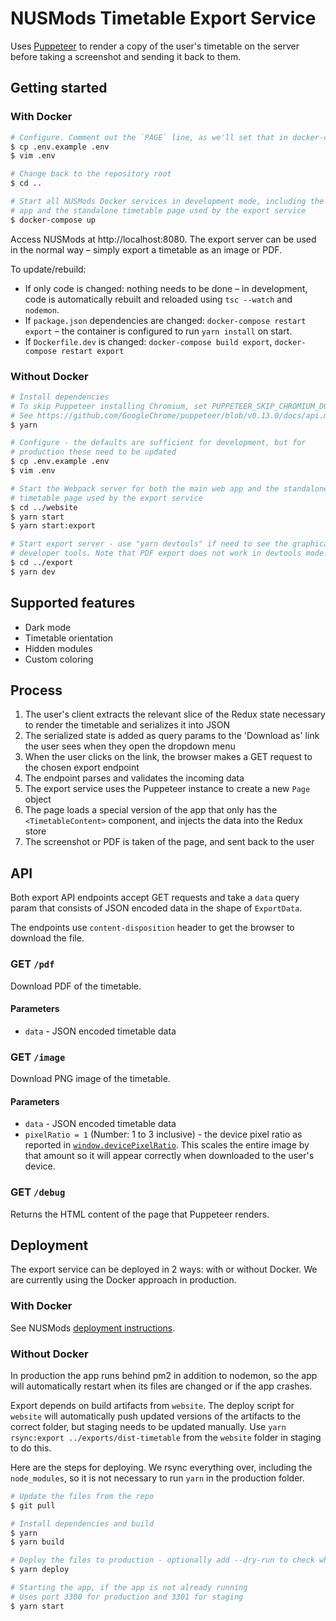 # NUSMods Timetable Export Service

Uses [Puppeteer][puppeteer] to render a copy of the user's timetable on the server before taking a screenshot and sending it back to them.

## Getting started

### With Docker

```bash
# Configure. Comment out the `PAGE` line, as we'll set that in docker-compose.yml
$ cp .env.example .env
$ vim .env

# Change back to the repository root
$ cd ..

# Start all NUSMods Docker services in development mode, including the main web
# app and the standalone timetable page used by the export service
$ docker-compose up
```

Access NUSMods at http://localhost:8080. The export server can be used in the normal way – simply export a timetable as an image or PDF.

To update/rebuild:

- If only code is changed: nothing needs to be done – in development, code is automatically rebuilt and reloaded using `tsc --watch` and `nodemon`.
- If `package.json` dependencies are changed: `docker-compose restart export` – the container is configured to run `yarn install` on start.
- If `Dockerfile.dev` is changed: `docker-compose build export`, `docker-compose restart export`

### Without Docker

```bash
# Install dependencies
# To skip Puppeteer installing Chromium, set PUPPETEER_SKIP_CHROMIUM_DOWNLOAD=1
# See https://github.com/GoogleChrome/puppeteer/blob/v0.13.0/docs/api.md#environment-variables
$ yarn

# Configure - the defaults are sufficient for development, but for
# production these need to be updated
$ cp .env.example .env
$ vim .env

# Start the Webpack server for both the main web app and the standalone
# timetable page used by the export service
$ cd ../website
$ yarn start
$ yarn start:export

# Start export server - use "yarn devtools" if need to see the graphical browser with
# developer tools. Note that PDF export does not work in devtools mode.
$ cd ../export
$ yarn dev
```

## Supported features

- Dark mode
- Timetable orientation
- Hidden modules
- Custom coloring

## Process

1. The user's client extracts the relevant slice of the Redux state necessary to render the timetable and serializes it into JSON
1. The serialized state is added as query params to the 'Download as' link the user sees when they open the dropdown menu
1. When the user clicks on the link, the browser makes a GET request to the chosen export endpoint
1. The endpoint parses and validates the incoming data
1. The export service uses the Puppeteer instance to create a new `Page` object
1. The page loads a special version of the app that only has the `<TimetableContent>` component, and injects the data into the Redux store
1. The screenshot or PDF is taken of the page, and sent back to the user

## API

Both export API endpoints accept GET requests and take a `data` query param that consists of JSON encoded data in the shape of `ExportData`.

The endpoints use `content-disposition` header to get the browser to download the file.

### GET `/pdf`

Download PDF of the timetable.

#### Parameters

- `data` - JSON encoded timetable data

### GET `/image`

Download PNG image of the timetable.

#### Parameters

- `data` - JSON encoded timetable data
- `pixelRatio = 1` (Number: 1 to 3 inclusive) - the device pixel ratio as reported in [`window.devicePixelRatio`](https://developer.mozilla.org/en-US/docs/Web/API/Window/devicePixelRatio). This scales the entire image by that amount so it will appear correctly when downloaded to the user's device.

### GET `/debug`

Returns the HTML content of the page that Puppeteer renders.

## Deployment

The export service can be deployed in 2 ways: with or without Docker. We are currently using the Docker approach in production.

### With Docker

See NUSMods [deployment instructions](../DEPLOYMENT.md).

### Without Docker

In production the app runs behind pm2 in addition to nodemon, so the app will automatically restart when its files are changed or if the app crashes.

Export depends on build artifacts from `website`. The deploy script for `website` will automatically push updated versions of the artifacts to the correct folder, but staging needs to be updated manually. Use `yarn rsync:export ../exports/dist-timetable` from the `website` folder in staging to do this.

Here are the steps for deploying. We rsync everything over, including the `node_modules`, so it is not necessary to run `yarn` in the production folder.

```bash
# Update the files from the repo
$ git pull

# Install dependencies and build
$ yarn
$ yarn build

# Deploy the files to production - optionally add --dry-run to check which files are changed first
$ yarn deploy

# Starting the app, if the app is not already running
# Uses port 3300 for production and 3301 for staging
$ yarn start
```

[puppeteer]: https://github.com/GoogleChrome/puppeteer
